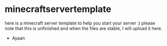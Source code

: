 # minecraftservertemplate
here is a minecraft server template to help you start your server :)
please note that this is unfinished and when the files are stable, I will upload it here.

- Ayaan
